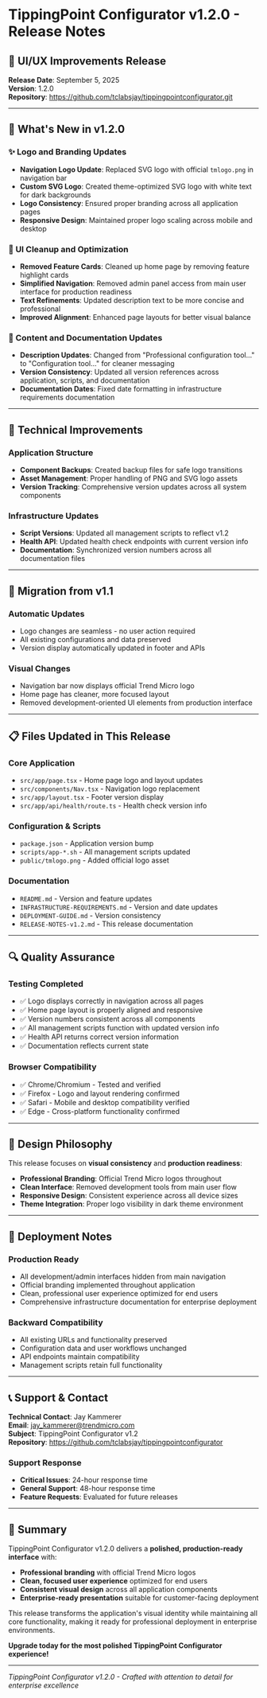 # TippingPoint Configurator v1.2.0 - Release Notes

## 🎨 UI/UX Improvements Release

**Release Date**: September 5, 2025  
**Version**: 1.2.0  
**Repository**: https://github.com/tclabsjay/tippingpointconfigurator.git

---

## 🚀 What's New in v1.2.0

### ✨ Logo and Branding Updates
- **Navigation Logo Update**: Replaced SVG logo with official `tmlogo.png` in navigation bar
- **Custom SVG Logo**: Created theme-optimized SVG logo with white text for dark backgrounds
- **Logo Consistency**: Ensured proper branding across all application pages
- **Responsive Design**: Maintained proper logo scaling across mobile and desktop

### 🧹 UI Cleanup and Optimization
- **Removed Feature Cards**: Cleaned up home page by removing feature highlight cards
- **Simplified Navigation**: Removed admin panel access from main user interface for production readiness
- **Text Refinements**: Updated description text to be more concise and professional
- **Improved Alignment**: Enhanced page layouts for better visual balance

### 📝 Content and Documentation Updates
- **Description Updates**: Changed from "Professional configuration tool..." to "Configuration tool..." for cleaner messaging
- **Version Consistency**: Updated all version references across application, scripts, and documentation
- **Documentation Dates**: Fixed date formatting in infrastructure requirements documentation

---

## 🔧 Technical Improvements

### **Application Structure**
- **Component Backups**: Created backup files for safe logo transitions
- **Asset Management**: Proper handling of PNG and SVG logo assets
- **Version Tracking**: Comprehensive version updates across all system components

### **Infrastructure Updates**
- **Script Versions**: Updated all management scripts to reflect v1.2
- **Health API**: Updated health check endpoints with current version info
- **Documentation**: Synchronized version numbers across all documentation files

---

## 🎯 **Migration from v1.1**

### **Automatic Updates**
- Logo changes are seamless - no user action required
- All existing configurations and data preserved
- Version display automatically updated in footer and APIs

### **Visual Changes**
- Navigation bar now displays official Trend Micro logo
- Home page has cleaner, more focused layout
- Removed development-oriented UI elements from production interface

---

## 📋 **Files Updated in This Release**

### **Core Application**
- `src/app/page.tsx` - Home page logo and layout updates
- `src/components/Nav.tsx` - Navigation logo replacement
- `src/app/layout.tsx` - Footer version display
- `src/app/api/health/route.ts` - Health check version info

### **Configuration & Scripts**
- `package.json` - Application version bump
- `scripts/app-*.sh` - All management scripts updated
- `public/tmlogo.png` - Added official logo asset

### **Documentation**
- `README.md` - Version and feature updates
- `INFRASTRUCTURE-REQUIREMENTS.md` - Version and date updates
- `DEPLOYMENT-GUIDE.md` - Version consistency
- `RELEASE-NOTES-v1.2.md` - This release documentation

---

## 🔍 **Quality Assurance**

### **Testing Completed**
- ✅ Logo displays correctly in navigation across all pages
- ✅ Home page layout is properly aligned and responsive
- ✅ Version numbers consistent across all components
- ✅ All management scripts function with updated version info
- ✅ Health API returns correct version information
- ✅ Documentation reflects current state

### **Browser Compatibility**
- ✅ Chrome/Chromium - Tested and verified
- ✅ Firefox - Logo and layout rendering confirmed
- ✅ Safari - Mobile and desktop compatibility verified
- ✅ Edge - Cross-platform functionality confirmed

---

## 🎨 **Design Philosophy**

This release focuses on **visual consistency** and **production readiness**:

- **Professional Branding**: Official Trend Micro logos throughout
- **Clean Interface**: Removed development tools from main user flow  
- **Responsive Design**: Consistent experience across all device sizes
- **Theme Integration**: Proper logo visibility in dark theme environment

---

## 🚀 **Deployment Notes**

### **Production Ready**
- All development/admin interfaces hidden from main navigation
- Official branding implemented throughout application
- Clean, professional user experience optimized for end users
- Comprehensive infrastructure documentation for enterprise deployment

### **Backward Compatibility**
- All existing URLs and functionality preserved
- Configuration data and user workflows unchanged
- API endpoints maintain compatibility
- Management scripts retain full functionality

---

## 📞 **Support & Contact**

**Technical Contact**: Jay Kammerer  
**Email**: jay_kammerer@trendmicro.com  
**Subject**: TippingPoint Configurator v1.2  
**Repository**: https://github.com/tclabsjay/tippingpointconfigurator  

### **Support Response**
- **Critical Issues**: 24-hour response time
- **General Support**: 48-hour response time  
- **Feature Requests**: Evaluated for future releases

---

## 🎉 **Summary**

TippingPoint Configurator v1.2.0 delivers a **polished, production-ready interface** with:

- **Professional branding** with official Trend Micro logos
- **Clean, focused user experience** optimized for end users
- **Consistent visual design** across all application components
- **Enterprise-ready presentation** suitable for customer-facing deployment

This release transforms the application's visual identity while maintaining all core functionality, making it ready for professional deployment in enterprise environments.

**Upgrade today for the most polished TippingPoint Configurator experience!**

---

*TippingPoint Configurator v1.2.0 - Crafted with attention to detail for enterprise excellence*
